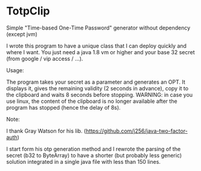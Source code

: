 # TotpClip
Simple "Time-based One-Time Password" generator without dependency (except jvm)

I wrote this program to have a unique class that I can deploy quickly and where I want.
You just need a java 1.8 vm or higher and your base 32 secret (from google / vip access / ...).

Usage:

The program takes your secret as a parameter and generates an OPT. 
It displays it, gives the remaining validity (2 seconds in advance), copy it to the clipboard and waits 8 seconds before stopping.
WARNING: in case you use linux, the content of the clipboard is no longer available after the program has stopped (hence the delay of 8s).

Note:

I thank Gray Watson for his lib.
(https://github.com/j256/java-two-factor-auth)

I start form his otp generation method and I rewrote the parsing of the secret
(b32 to ByteArray) to have a shorter (but probably less generic) solution integrated 
in a single java file with less than 150 lines.
